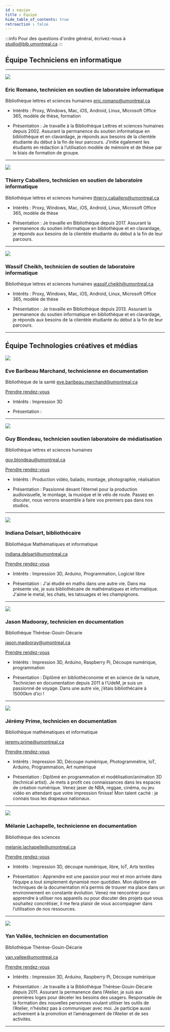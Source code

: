 ```yaml
---
id : equipe
title : Équipe
hide_table_of_contents: true
retroaction : false
---
```


:::info
Pour des questions d'ordre général, écrivez-nous à studio@bib.umontreal.ca
:::

## Équipe Techniciens en informatique


----------------

![](/img/team/personne.jpg)

### Eric Romano, technicien en soutien de laboratoire informatique

Bibliothèque lettres et sciences humaines
eric.romano@umontreal.ca

- Intérêts : Proxy, Windows, Mac, iOS, Android, Linux, Microsoft Office 365, modèle de thèse, formation

- Présentation : Je travaille à la Bibliothèque Lettres et sciences humaines depuis 2002. Assurant la permanence du soutien informatique en bibliothèque et en clavardage, je réponds aux besoins de la clientèle étudiante du début à la fin de leur parcours. J’initie également les étudiants en rédaction à l’utilisation modèle de mémoire et de thèse par le biais de formation de groupe.

----------------

![](/img/team/personne.jpg)

### Thierry Caballero, technicien en soutien de laboratoire informatique

Bibliothèque lettres et sciences humaines
thierry.caballero@umontreal.ca

- Intérêts : Proxy, Windows, Mac, iOS, Android, Linux, Microsoft Office 365, modèle de thèse

- Présentation : Je travaille en Bibliothèque depuis 2017. Assurant la permanence du soutien informatique en bibliothèque et en clavardage, je réponds aux besoins de la clientèle étudiante du début à la fin de leur parcours. 

----------------

![](/img/team/personne.jpg)

### Wassif Cheikh, technicien de soutien de laboratoire informatique

Bibliothèque lettres et sciences humaines
wassif.cheikh@umontreal.ca

- Intérêts : Proxy, Windows, Mac, iOS, Android, Linux, Microsoft Office 365, modèle de thèse

- Présentation : Je travaille en Bibliothèque depuis 2013. Assurant la permanence du soutien informatique en bibliothèque et en clavardage, je réponds aux besoins de la clientèle étudiante du début à la fin de leur parcours.

----------------

## Équipe Technologies créatives et médias

![](/img/team/eve.jpg)

### Eve Baribeau Marchand, technicienne en documentation

Bibliothèque de la santé
eve.baribeau.marchand@umontreal.ca

 [Prendre rendez-vous](#)

- Intérêts : Impression 3D

- Présentation : 

----------------

![](/img/team/guy.jpg)

### Guy Blondeau, technicien soutien laboratoire de médiatisation

Bibliothèque lettres et sciences humaines

guy.blondeau@umontreal.ca

 [Prendre rendez-vous](#)

- Intérêts : Production vidéo, balado, montage, photographie, réalisation

- Présentation : Passionné devant l’éternel pour la production audiovisuelle, le montage, la musique et le vélo de route. Passez en discuter, nous verrons ensemble à faire vos premiers pas dans nos studios.

----------------

![](/img/team/indiana.jpg)

### Indiana Delsart, bibliothécaire

Bibliothèque Mathématiques et informatique

indiana.delsart@umontreal.ca

 [Prendre rendez-vous](#)

- Intérêts : Impression 3D, Arduino, Programmation, Logiciel libre

- Présentation : J'ai étudié en maths dans une autre vie. Dans ma présente vie, je suis bibliothécaire de mathématiques et informatique. J'aime le metal, les chats, les tatouages et les champignons.

----------------

![](/img/team/jason.jpg)

### Jason Madooray, technicien en documentation

Bibliothèque Thérèse-Gouin-Décarie

jason.madooray@umontreal.ca

 [Prendre rendez-vous](#)

- Intérêts : Impression 3D, Arduino, Raspberry Pi, Découpe numérique, programmation

- Présentation : Diplômé en bibliothéconomie et en science de la nature, Technicien en documentation depuis 2011 à l’UdeM, je suis un passionné de voyage. Dans une autre vie, j’étais bibliothécaire à 15000km d’ici ! 

----------------

![](/img/team/jeremy.jpg)

### Jérémy Prime, technicien en documentation

Bibliothèque mathématiques et informatique

jeremy.prime@umontreal.ca

 [Prendre rendez-vous](#)

- Intérêts : Impression 3D, Découpe numérique, Photogrammétrie, IoT, Arduino, Programmation, Art numérique

- Présentation : Diplômé en programmation et modélisation/animation 3D (technical artist). Je mets à profit ces connaissances dans les espaces de création numérique. Venez jaser de NBA, reggae, cinéma, ou jeu vidéo en attendant que votre impression finisse! Mon talent caché : je connais tous les drapeaux nationaux.

----------------

![](/img/team/melanie.jpg)

### Mélanie Lachapelle, technicienne en documentation

Bibliothèque des sciences

melanie.lachapelle@umontreal.ca

 [Prendre rendez-vous](#)

- Intérêts : Impression 3D, découpe numérique, libre, IoT, Arts textiles

- Présentation : Apprendre est une passion pour moi et mon arrivée dans l’équipe a tout simplement dynamisé mon quotidien.
Mon diplôme en techniques de la documentation m’a permis de trouver ma place dans un environnement en constante évolution.
Venez me rencontrer pour apprendre à utiliser nos appareils ou pour discuter des projets que vous souhaitez concrétiser, il me fera plaisir de vous accompagner dans l’utilisation de nos ressources.

----------------

![](/img/team/yan.jpg)

### Yan Vallée, technicien en documentation

Bibliothèque Thérèse-Gouin-Décarie

yan.vallee@umontreal.ca

 [Prendre rendez-vous](#)

- Intérêts : Impression 3D, Arduino, Raspberry Pi, Découpe numérique

- Présentation : Je travaille à la Bibliothèque Thérèse-Gouin-Décarie depuis 2011. Assurant la permanence dans l’Atelier, je suis aux premières loges pour déceler les besoins des usagers. Responsable de la formation des nouvelles personnes voulant utiliser les outils de l’Atelier, n’hésitez pas à communiquer avec moi. Je participe aussi activement à la promotion et l’aménagement de l’Atelier et de ses activités.

----------------
